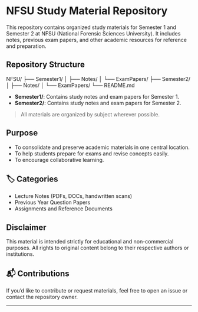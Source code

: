 # NFSU Study Material Repository

This repository contains organized study materials for Semester 1 and Semester 2 at NFSU (National Forensic Sciences University). It includes notes, previous exam papers, and other academic resources for reference and preparation.

##  Repository Structure

NFSU/
├── Semester1/
│ ├── Notes/
│ └── ExamPapers/
├── Semester2/
│ ├── Notes/
│ └── ExamPapers/
└── README.md


- **Semester1/**: Contains study notes and exam papers for Semester 1.
- **Semester2/**: Contains study notes and exam papers for Semester 2.

> All materials are organized by subject wherever possible.

##  Purpose

- To consolidate and preserve academic materials in one central location.
- To help students prepare for exams and revise concepts easily.
- To encourage collaborative learning.

## 🏷 Categories

- Lecture Notes (PDFs, DOCs, handwritten scans)
- Previous Year Question Papers
- Assignments and Reference Documents

##  Disclaimer

This material is intended strictly for educational and non-commercial purposes. All rights to original content belong to their respective authors or institutions.

## 📬 Contributions

If you’d like to contribute or request materials, feel free to open an issue or contact the repository owner.

---


